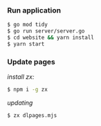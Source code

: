 ### Run application

```sh
$ go mod tidy
$ go run server/server.go
$ cd website && yarn install
$ yarn start
```

### Update pages

*install zx:*
```sh
$ npm i -g zx
```

*updating*
```sh
$ zx dlpages.mjs
```
